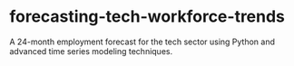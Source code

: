 # forecasting-tech-workforce-trends
A 24-month employment forecast for the tech sector using Python and advanced time series modeling techniques.
